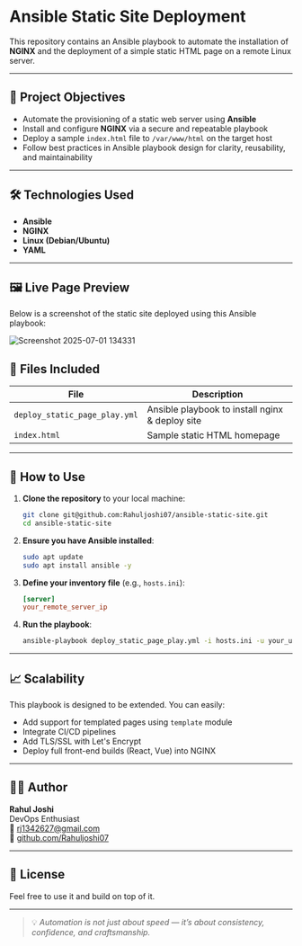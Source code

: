# Ansible Static Site Deployment

This repository contains an Ansible playbook to automate the installation of **NGINX** and the deployment of a simple static HTML page on a remote Linux server.


---

## 📌 Project Objectives

- Automate the provisioning of a static web server using **Ansible**
- Install and configure **NGINX** via a secure and repeatable playbook
- Deploy a sample `index.html` file to `/var/www/html` on the target host
- Follow best practices in Ansible playbook design for clarity, reusability, and maintainability

---

## 🛠️ Technologies Used

- **Ansible**
- **NGINX**
- **Linux (Debian/Ubuntu)**
- **YAML**

---

## 🖼️ Live Page Preview

Below is a screenshot of the static site deployed using this Ansible playbook:

![Screenshot 2025-07-01 134331](https://github.com/user-attachments/assets/7aea0a9c-16be-4fcd-988d-330a3aa71676)



## 📁 Files Included

| File                          | Description                                |
|------------------------------|--------------------------------------------|
| `deploy_static_page_play.yml`| Ansible playbook to install nginx & deploy site |
| `index.html`                 | Sample static HTML homepage                |

---

## 🚀 How to Use

1. **Clone the repository** to your local machine:

    ```bash
    git clone git@github.com:Rahuljoshi07/ansible-static-site.git
    cd ansible-static-site
    ```

2. **Ensure you have Ansible installed**:

    ```bash
    sudo apt update
    sudo apt install ansible -y
    ```

3. **Define your inventory file** (e.g., `hosts.ini`):

    ```ini
    [server]
    your_remote_server_ip
    ```

4. **Run the playbook**:

    ```bash
    ansible-playbook deploy_static_page_play.yml -i hosts.ini -u your_user --ask-pass --ask-become-pass
    ```

---

## 📈 Scalability

This playbook is designed to be extended. You can easily:
- Add support for templated pages using `template` module
- Integrate CI/CD pipelines
- Add TLS/SSL with Let's Encrypt
- Deploy full front-end builds (React, Vue) into NGINX

---

## 🧑‍💼 Author

**Rahul Joshi**  
DevOps Enthusiast  
📧 rj1342627@gmail.com  
🔗 [github.com/Rahuljoshi07](https://github.com/Rahuljoshi07)

---

## 📜 License

Feel free to use it and build on top of it.

---

> 💡 _Automation is not just about speed — it’s about consistency, confidence, and craftsmanship._
